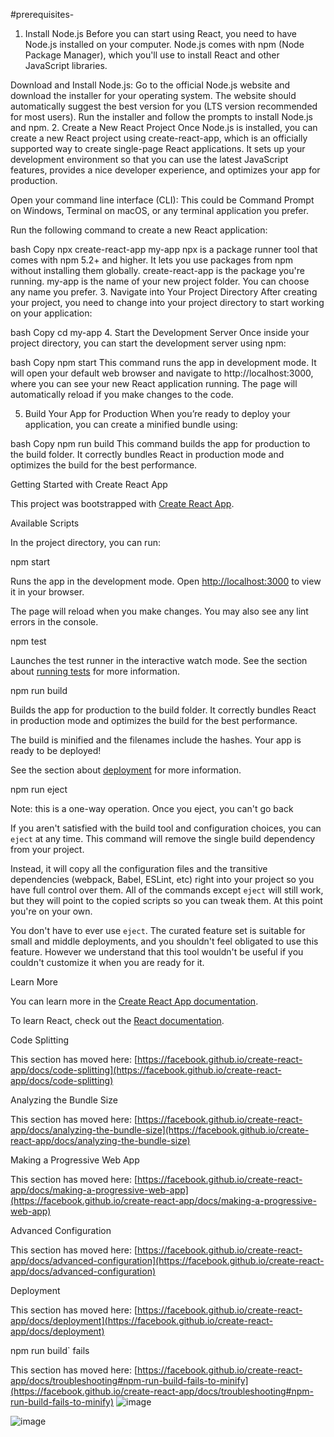 
#prerequisites-
1. Install Node.js
Before you can start using React, you need to have Node.js installed on your computer. Node.js comes with npm (Node Package Manager), which you'll use to install React and other JavaScript libraries.

Download and Install Node.js: Go to the official Node.js website and download the installer for your operating system. The website should automatically suggest the best version for you (LTS version recommended for most users). Run the installer and follow the prompts to install Node.js and npm.
2. Create a New React Project
Once Node.js is installed, you can create a new React project using create-react-app, which is an officially supported way to create single-page React applications. It sets up your development environment so that you can use the latest JavaScript features, provides a nice developer experience, and optimizes your app for production.

Open your command line interface (CLI): This could be Command Prompt on Windows, Terminal on macOS, or any terminal application you prefer.

Run the following command to create a new React application:

bash
Copy
npx create-react-app my-app
npx is a package runner tool that comes with npm 5.2+ and higher. It lets you use packages from npm without installing them globally.
create-react-app is the package you're running.
my-app is the name of your new project folder. You can choose any name you prefer.
3. Navigate into Your Project Directory
After creating your project, you need to change into your project directory to start working on your application:

bash
Copy
cd my-app
4. Start the Development Server
Once inside your project directory, you can start the development server using npm:

bash
Copy
npm start
This command runs the app in development mode. It will open your default web browser and navigate to http://localhost:3000, where you can see your new React application running. The page will automatically reload if you make changes to the code.

5. Build Your App for Production
When you’re ready to deploy your application, you can create a minified bundle using:

bash
Copy
npm run build
This command builds the app for production to the build folder. It correctly bundles React in production mode and optimizes the build for the best performance.

Getting Started with Create React App

This project was bootstrapped with [Create React App](https://github.com/facebook/create-react-app).

Available Scripts

In the project directory, you can run:

npm start

Runs the app in the development mode.
Open [http://localhost:3000](http://localhost:3000) to view it in your browser.

The page will reload when you make changes.
You may also see any lint errors in the console.

npm test

Launches the test runner in the interactive watch mode.
See the section about [running tests](https://facebook.github.io/create-react-app/docs/running-tests) for more information.

npm run build

Builds the app for production to the build folder.
It correctly bundles React in production mode and optimizes the build for the best performance.

The build is minified and the filenames include the hashes.
Your app is ready to be deployed!

See the section about [deployment](https://facebook.github.io/create-react-app/docs/deployment) for more information.

npm run eject

Note: this is a one-way operation. Once you eject, you can't go back

If you aren't satisfied with the build tool and configuration choices, you can `eject` at any time. This command will remove the single build dependency from your project.

Instead, it will copy all the configuration files and the transitive dependencies (webpack, Babel, ESLint, etc) right into your project so you have full control over them. All of the commands except `eject` will still work, but they will point to the copied scripts so you can tweak them. At this point you're on your own.

You don't have to ever use `eject`. The curated feature set is suitable for small and middle deployments, and you shouldn't feel obligated to use this feature. However we understand that this tool wouldn't be useful if you couldn't customize it when you are ready for it.

Learn More

You can learn more in the [Create React App documentation](https://facebook.github.io/create-react-app/docs/getting-started).

To learn React, check out the [React documentation](https://reactjs.org/).

Code Splitting

This section has moved here: [https://facebook.github.io/create-react-app/docs/code-splitting](https://facebook.github.io/create-react-app/docs/code-splitting)

Analyzing the Bundle Size

This section has moved here: [https://facebook.github.io/create-react-app/docs/analyzing-the-bundle-size](https://facebook.github.io/create-react-app/docs/analyzing-the-bundle-size)

Making a Progressive Web App

This section has moved here: [https://facebook.github.io/create-react-app/docs/making-a-progressive-web-app](https://facebook.github.io/create-react-app/docs/making-a-progressive-web-app)

Advanced Configuration

This section has moved here: [https://facebook.github.io/create-react-app/docs/advanced-configuration](https://facebook.github.io/create-react-app/docs/advanced-configuration)

Deployment

This section has moved here: [https://facebook.github.io/create-react-app/docs/deployment](https://facebook.github.io/create-react-app/docs/deployment)

 npm run build` fails

This section has moved here: [https://facebook.github.io/create-react-app/docs/troubleshooting#npm-run-build-fails-to-minify](https://facebook.github.io/create-react-app/docs/troubleshooting#npm-run-build-fails-to-minify)
![image](https://github.com/user-attachments/assets/c7d26bcd-5a28-492b-99ea-e74a89e655ab)

![image](https://github.com/user-attachments/assets/b526aa4e-7827-41a9-b522-abafffccf2f5)

